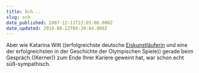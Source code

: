 ```yaml
---
title: Och...
slug: och
date_published: 2007-12-11T22:05:06.000Z
date_updated: 2018-08-22T09:39:04.000Z
---
```


Aber wie Katarina Witt ((erfolgreichste deutsche [Eiskunstläuferin](http://de.wikipedia.org/wiki/Katarina_Witt) und eine der erfolgreichsten in der Geschichte der Olympischen Spiele)) gerade beim Gespräch ((Kerner)) zum Ende Ihrer Kariere geweint hat, war schon echt süß-sympathisch.
